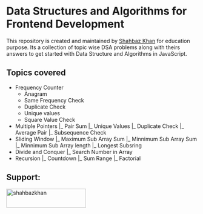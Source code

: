 # Data Structures and Algorithms for Frontend Development

This repository is created and maintained by [Shahbaz Khan](https://www.shahbazkhan.in) for education purpose.
Its a collection of topic wise DSA problems  along with theirs answers to get started with Data Structure and Algorithms in JavaScript.

## Topics covered
- Frequency Counter
    - Anagram
    - Same Frequency Check
    - Duplicate Check
    - Unique values
    - Square Value Check
- Multiple Pointers
  |_ Pair Sum
  |_ Unique Values
  |_ Duplicate Check
  |_ Average Pair
  |_ Subsequence Check
- Sliding Window
  |_ Maximum Sub Array Sum
  |_ Minnimum Sub Array Sum
  |_ Minnimum Sub Array length
  |_ Longest Subsring
- Divide and Conquer
  |_ Search Number in Array 
- Recursion
  |_ Countdown
  |_ Sum Range
  |_ Factorial

## Support:
<p><a href="https://www.buymeacoffee.com/shahbazkhan"> <img align="left" src="https://cdn.buymeacoffee.com/buttons/v2/default-yellow.png" height="50" width="210" alt="shahbazkhan" /></a></p><br><br>